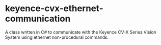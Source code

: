 # keyence-cvx-ethernet-communication
A class written in C# to communicate with the Keyence CV-X Series Vision System using ethernet non-procedural commands.
